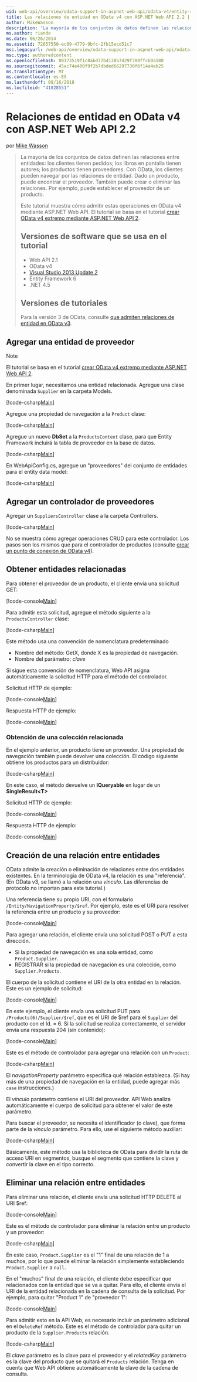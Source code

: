 ```yaml
---
uid: web-api/overview/odata-support-in-aspnet-web-api/odata-v4/entity-relations-in-odata-v4
title: Las relaciones de entidad en OData v4 con ASP.NET Web API 2.2 | Microsoft Docs
author: MikeWasson
description: 'La mayoría de los conjuntos de datos definen las relaciones entre entidades: los clientes tienen pedidos; los libros en pantalla tienen autores; los productos tienen proveedores. Uso de OData, los clientes pueden navegar a través de...'
ms.author: riande
ms.date: 06/26/2014
ms.assetid: 72657550-ec09-4779-9bfc-2fb15ecd51c7
msc.legacyurl: /web-api/overview/odata-support-in-aspnet-web-api/odata-v4/entity-relations-in-odata-v4
msc.type: authoredcontent
ms.openlocfilehash: 80173519f1c8abd77b4138b7d29f780ffc60a188
ms.sourcegitcommit: 45ac74e400f9f2b7dbded66297730f6f14a4eb25
ms.translationtype: MT
ms.contentlocale: es-ES
ms.lasthandoff: 08/16/2018
ms.locfileid: "41828551"
---
```

<a name="entity-relations-in-odata-v4-using-aspnet-web-api-22"></a>Relaciones de entidad en OData v4 con ASP.NET Web API 2.2
====================
por [Mike Wasson](https://github.com/MikeWasson)

> La mayoría de los conjuntos de datos definen las relaciones entre entidades: los clientes tienen pedidos; los libros en pantalla tienen autores; los productos tienen proveedores. Con OData, los clientes pueden navegar por las relaciones de entidad. Dado un producto, puede encontrar el proveedor. También puede crear o eliminar las relaciones. Por ejemplo, puede establecer el proveedor de un producto.
> 
> Este tutorial muestra cómo admitir estas operaciones en OData v4 mediante ASP.NET Web API. El tutorial se basa en el tutorial [crear OData v4 extremo mediante ASP.NET Web API 2](create-an-odata-v4-endpoint.md).
> 
> ## <a name="software-versions-used-in-the-tutorial"></a>Versiones de software que se usa en el tutorial
> 
> 
> - Web API 2.1
> - OData v4
> - [Visual Studio 2013 Update 2](https://www.visualstudio.com/downloads/download-visual-studio-vs)
> - Entity Framework 6
> - .NET 4.5
> 
> 
> ## <a name="tutorial-versions"></a>Versiones de tutoriales
> 
> Para la versión 3 de OData, consulte [que admiten relaciones de entidad en OData v3](https://asp.net/web-api/overview/odata-support-in-aspnet-web-api/odata-v3/working-with-entity-relations).


## <a name="add-a-supplier-entity"></a>Agregar una entidad de proveedor

> [!NOTE]
> El tutorial se basa en el tutorial [crear OData v4 extremo mediante ASP.NET Web API 2](create-an-odata-v4-endpoint.md).


En primer lugar, necesitamos una entidad relacionada. Agregue una clase denominada `Supplier` en la carpeta Models.

[!code-csharp[Main](entity-relations-in-odata-v4/samples/sample1.cs)]

Agregue una propiedad de navegación a la `Product` clase:

[!code-csharp[Main](entity-relations-in-odata-v4/samples/sample2.cs?highlight=13-15)]

Agregue un nuevo **DbSet** a la `ProductsContext` clase, para que Entity Framework incluirá la tabla de proveedor en la base de datos.

[!code-csharp[Main](entity-relations-in-odata-v4/samples/sample3.cs?highlight=10)]

En WebApiConfig.cs, agregue un &quot;proveedores&quot; del conjunto de entidades para el entity data model:

[!code-csharp[Main](entity-relations-in-odata-v4/samples/sample4.cs?highlight=6)]

## <a name="add-a-suppliers-controller"></a>Agregar un controlador de proveedores

Agregar un `SuppliersController` clase a la carpeta Controllers.

[!code-csharp[Main](entity-relations-in-odata-v4/samples/sample5.cs)]

No se muestra cómo agregar operaciones CRUD para este controlador. Los pasos son los mismos que para el controlador de productos (consulte [crear un punto de conexión de OData v4](create-an-odata-v4-endpoint.md)).

## <a name="getting-related-entities"></a>Obtener entidades relacionadas

Para obtener el proveedor de un producto, el cliente envía una solicitud GET:

[!code-console[Main](entity-relations-in-odata-v4/samples/sample6.cmd)]

Para admitir esta solicitud, agregue el método siguiente a la `ProductsController` clase:

[!code-csharp[Main](entity-relations-in-odata-v4/samples/sample7.cs)]

Este método usa una convención de nomenclatura predeterminado

- Nombre del método: GetX, donde X es la propiedad de navegación.
- Nombre del parámetro: *clave*

Si sigue esta convención de nomenclatura, Web API asigna automáticamente la solicitud HTTP para el método del controlador.

Solicitud HTTP de ejemplo:

[!code-console[Main](entity-relations-in-odata-v4/samples/sample8.cmd)]

Respuesta HTTP de ejemplo:

[!code-console[Main](entity-relations-in-odata-v4/samples/sample9.cmd)]

### <a name="getting-a-related-collection"></a>Obtención de una colección relacionada

En el ejemplo anterior, un producto tiene un proveedor. Una propiedad de navegación también puede devolver una colección. El código siguiente obtiene los productos para un distribuidor:

[!code-csharp[Main](entity-relations-in-odata-v4/samples/sample10.cs)]

En este caso, el método devuelve un **IQueryable** en lugar de un **SingleResult&lt;T&gt;**

Solicitud HTTP de ejemplo:

[!code-console[Main](entity-relations-in-odata-v4/samples/sample11.cmd)]

Respuesta HTTP de ejemplo:

[!code-console[Main](entity-relations-in-odata-v4/samples/sample12.cmd)]

## <a name="creating-a-relationship-between-entities"></a>Creación de una relación entre entidades

OData admite la creación o eliminación de relaciones entre dos entidades existentes. En la terminología de OData v4, la relación es una &quot;referencia&quot;. (En OData v3, se llamó a la relación una *vínculo*. Las diferencias de protocolo no importan para este tutorial.)

Una referencia tiene su propio URI, con el formulario `/Entity/NavigationProperty/$ref`. Por ejemplo, este es el URI para resolver la referencia entre un producto y su proveedor:

[!code-console[Main](entity-relations-in-odata-v4/samples/sample13.cmd)]

Para agregar una relación, el cliente envía una solicitud POST o PUT a esta dirección.

- Si la propiedad de navegación es una sola entidad, como `Product.Supplier`.
- REGISTRAR si la propiedad de navegación es una colección, como `Supplier.Products`.

El cuerpo de la solicitud contiene el URI de la otra entidad en la relación. Este es un ejemplo de solicitud:

[!code-console[Main](entity-relations-in-odata-v4/samples/sample14.cmd)]

En este ejemplo, el cliente envía una solicitud PUT para `/Products(6)/Supplier/$ref`, que es el URI de $ref para el `Supplier` del producto con el Id. = 6. Si la solicitud se realiza correctamente, el servidor envía una respuesta 204 (sin contenido):

[!code-console[Main](entity-relations-in-odata-v4/samples/sample15.cmd)]

Este es el método de controlador para agregar una relación con un `Product`:

[!code-csharp[Main](entity-relations-in-odata-v4/samples/sample16.cs)]

El *navigationProperty* parámetro especifica qué relación establezca. (Si hay más de una propiedad de navegación en la entidad, puede agregar más `case` instrucciones.)

El *vínculo* parámetro contiene el URI del proveedor. API Web analiza automáticamente el cuerpo de solicitud para obtener el valor de este parámetro.

Para buscar el proveedor, se necesita el identificador (o clave), que forma parte de la *vínculo* parámetro. Para ello, use el siguiente método auxiliar:

[!code-csharp[Main](entity-relations-in-odata-v4/samples/sample17.cs)]

Básicamente, este método usa la biblioteca de OData para dividir la ruta de acceso URI en segmentos, busque el segmento que contiene la clave y convertir la clave en el tipo correcto.

## <a name="deleting-a-relationship-between-entities"></a>Eliminar una relación entre entidades

Para eliminar una relación, el cliente envía una solicitud HTTP DELETE al URI $ref:

[!code-console[Main](entity-relations-in-odata-v4/samples/sample18.cmd)]

Este es el método de controlador para eliminar la relación entre un producto y un proveedor:

[!code-csharp[Main](entity-relations-in-odata-v4/samples/sample19.cs)]

En este caso, `Product.Supplier` es el &quot;1&quot; final de una relación de 1 a muchos, por lo que puede eliminar la relación simplemente estableciendo `Product.Supplier` a `null`.

En el &quot;muchos&quot; final de una relación, el cliente debe especificar que relacionados con la entidad que se va a quitar. Para ello, el cliente envía el URI de la entidad relacionada en la cadena de consulta de la solicitud. Por ejemplo, para quitar "Product 1" de "proveedor 1":

[!code-console[Main](entity-relations-in-odata-v4/samples/sample20.cmd?highlight=1)]

Para admitir esto en la API Web, es necesario incluir un parámetro adicional en el `DeleteRef` método. Este es el método de controlador para quitar un producto de la `Supplier.Products` relación.

[!code-csharp[Main](entity-relations-in-odata-v4/samples/sample21.cs)]

El *clave* parámetro es la clave para el proveedor y el *relatedKey* parámetro es la clave del producto que se quitará el `Products` relación. Tenga en cuenta que Web API obtiene automáticamente la clave de la cadena de consulta.
